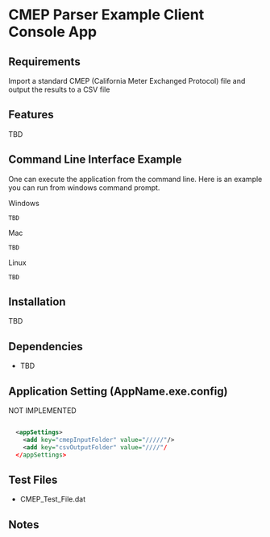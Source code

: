 # CMEP Parser Example Client Console App

Requirements
------------
Import a standard CMEP (California Meter Exchanged Protocol) file and output the results to a CSV file

Features
------------
TBD

Command Line Interface Example
------------
One can execute the application from the command line.  Here is an example  you can run from windows command prompt.

Windows
```
TBD
```

Mac
```
TBD
```

Linux
```
TBD
```


Installation
------------
TBD

Dependencies
------------
* TBD

Application Setting (AppName.exe.config)
------------
NOT IMPLEMENTED

```xml

  <appSettings>
    <add key="cmepInputFolder" value="/////"/>
    <add key="csvOutputFolder" value="////"/
  </appSettings>

```

Test Files
--------------
* CMEP_Test_File.dat

Notes
-------------